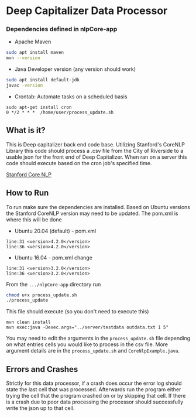 # Deep Capitalizer Data Processor
### Dependencies defined in nlpCore-app
* Apache Maven
```bash
sudo apt install maven
mvn --version
```
* Java Developer version (any version should work)
```bash
sudo apt install default-jdk
javac -version
```
* Crontab: Automate tasks on a scheduled basis
```
sudo apt-get install cron
0 */2 * * *  /home/user/process_update.sh
```


## What is it?
This is Deep capitalizer back end code base. Utilizing Stanford's CoreNLP Library this code should process a .csv file from the City of Riverside to a usable json for the front end of Deep Capitalizer. When ran on a server this code should execute based on the cron job's specified time.

[Stanford Core NLP](https://stanfordnlp.github.io/CoreNLP/)

## How to Run
To run make sure the dependencies are installed. Based on Ubuntu versions the Stanford CoreNLP version may need to be updated. The pom.xml is where this will be done
* Ubuntu 20.04 (default) - pom.xml 
```
line:31 <version>4.2.0</version>
line:36 <version>4.2.0</version>
```
* Ubuntu 16.04 - pom.xml change 
```
line:31 <version>3.2.0</version>
line:36 <version>3.2.0</version>
```

From the ```.../nlpCore-app``` directory run
```bash
chmod u+x process_update.sh
./process_update
```
This file should execute (so you don't need to execute this)
```
mvn clean install
mvn exec:java -Dexec.args="../server/testdata outdata.txt 1 5"
```
You may need to edit the arguments in the ```process_update.sh``` file depending on what entries cells you would like to process in the csv file. More argument details are in the ```process_update.sh``` and ```CoreNlpExample.java```.

## Errors and Crashes
Strictly for this data processor, if a crash does occur the error log should state the last cell that was processed. Afterwards run the program either trying the cell that the program crashed on or by skipping that cell. If there is a crash due to poor data processing the processor should successfully write the json up to that cell.
